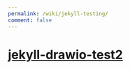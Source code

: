 ```yaml
---
permalink: /wiki/jekyll-testing/
comment: false
---
```

# [jekyll-drawio-test2](jekyll-drawio-test2.md)
